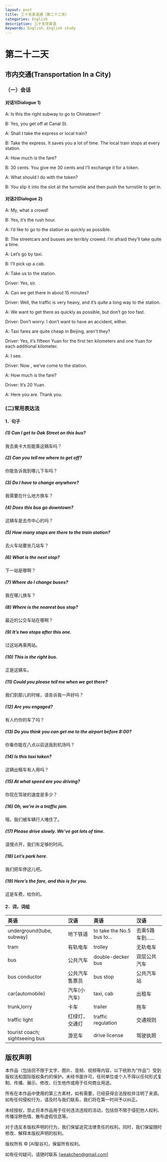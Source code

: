 ```yaml
---
layout: post
title: 三十天英语通（第二十二天）
categories: English
description: 三十天学英语
keywords: English，English study
---
```


# 第二十二天

## 市内交通(Transportation In a City)

### （一）会话

#### 对话1(Dialogue 1)

A: Is this the right subway to go to Chinatown?

B: Yes, you get off at Canal St.

A: Shall I take the express or local train?

B: Take the express. It saves you a lot of time. The local train stops at every station.

A: How much is the fare?

B: 30 cents. You give me 30 cents and I’ll exchange it for a token.

A: What should I do with the token?

B: You slip it into the slot at the turnstile and then push the turnstile to get in. 

#### 对话2(Dialogue 2)

A: My, what a crowd!

B: Yes, it’s the rush hour.

A: I’d like to go to the station as quickly as possible.

B: The streetcars and busses are terribly crowed. I’m afraid they’ll take quite a time.

A: Let’s go by taxi.

B: I’ll pick up a cab.

A: Take us to the station.

Driver: Yes, sir.

A: Can we get there in about 15 minutes?

Driver: Well, the traffic is very heavy, and it’s quite a long way to the station.

A: We want to get there as quickly as possible, but don’t go too fast.

Driver: Don’t worry. I don’t want to have an accident, either.

A: Taxi fares are quite cheap in Beijing, aren’t they?

Driver: Yes, it’s fifteen Yuan for the first ten kilometers and one Yuan for each additional kilometer.

A: I see.

Driver: Now , we’ve come to the station.

A: How much is the fare?

Driver: It’s 20 Yuan.

A: Here you are. Thank you.

### (二)常用表达法

#### 1．句子

##### (1) Can I get to Oak Street on this bus?

我去奥卡大街能乘这辆车吗？

##### (2) Can you tell me where to get off?

你能告诉我到哪儿下车吗？

##### (3) Do I have to change anywhere?

我需要在什么地方换车？

##### (4) Does this bus go downtown?

这辆车是去市中心的吗？

##### (5) How many stops are there to the train station?

去火车站要坐几站车？

##### (6) What is the next stop?

下一站是哪啊？

##### (7) Where do I change buses?

我在哪儿换车？

##### (8) Where is the nearest bus stop?

最近的公交车站在哪啊？

##### (9) It’s two stops after this one.

过这站再乘两站。

##### (10) This is the right bus.

正是这辆车。

##### (11) Could you please tell me when we get there?

我们到那儿的时候，请告诉我一声好吗？

##### (12) Are you engaged?

有人约你的车了吗？

##### (13) Do you think you can get me to the airport before 8:00?

你看你能在八点以前送我到机场吗？

##### (14) Is this taxi taken?

这辆出租车有人用吗？

##### (15) At what speed are you driving?

你现在驾驶的速度是多少？

##### (16) Oh, we’re in a traffic jam.

哦，我们被车辆行人堵住了。

##### (17) Please drive slowly. We’ve got lots of time.

请慢点开，我们有足够的时间。

##### (18) Let’s park here.

我们把车停这儿吧。

##### (19) Here’s the fare, and this is for you.

这是车费，给你的。

#### 2．词，词组

| 英语 |	汉语 | 英语	| 汉语 |
|:-------|:-------|:------|:-------|
|underground(tube, subway) | 地下铁道 | to take the No.5 bus to... |	去乘5路车到...... |
| tram | 有轨电车 | trolley | 无轨电车 |
| bus	| 公共汽车 |	double-decker bus | 双层公共汽车 |
| bus conductor |	公共汽车售票员 | bus stop | 公共汽车站 |
| car(automobile) |	汽车(小汽车)	| taxi, cab |	出租车 |
| trunk,lorry |	卡车 | trailer | 拖车 |
| traffic light | 红绿灯，交通灯 | traffic regulation | 交通规则 |
| tourist coach; sightseeing bus | 游览车 | drive license | 驾驶执照 |



## 版权声明

本作品（包括但不限于文字、图片、音频、视频等内容，以下统称为“作品”）受到版权法和国际版权条约的保护。未经书面许可，任何单位或个人不得以任何形式复制、传播、展示、修改、衍生他作或用于任何商业用途。

所有在本作品中使用的第三方素材，如有需要，已经获得合法授权并注明了来源。如有任何侵权行为，请及时与我们联系，我们将在第一时间予以纠正。

未经授权，禁止将本作品用于任何违法违规的活动，包括但不限于侵犯他人权利、传播淫秽色情、散布虚假信息等。

对于违反本版权声明的行为，我们保留追究法律责任的权利。同时，我们保留随时修改、解释本版权声明的权利。

版权所有 © [AI智谷X]，保留所有权利。

如有任何疑问，请随时联系 [weakchen@gmail.com]





